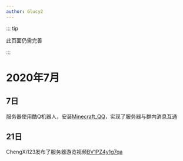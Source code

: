 ```yaml
---
author: Glucy2
---
```

::: tip

此页面仍需完善

:::

# 2020年7月

## 7日

服务器使用酷Q机器人，安装[Minecraft_QQ](//github.com/Coloryr/Minecraft_QQ-C-Server-)，实现了服务器与群内消息互通

## 21日

ChengXi123发布了服务器游览视频[BV1PZ4y1g7qa](https://www.bilibili.com/video/BV1PZ4y1g7qa)
